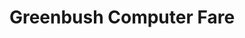 ---
title: "Greenbush Computer Fare"
url: /east-greenbush/greenbush-computer-fare/
shop: Computer
---